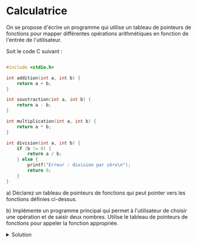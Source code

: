 
# Calculatrice

On se propose d'écrire un programme qui utilise un tableau de pointeurs de fonctions pour mapper différentes opérations arithmétiques en fonction de l'entrée de l'utilisateur.

Soit le code C suivant :

```cpp

#include <stdio.h>

int addition(int a, int b) {
    return a + b;
}

int soustraction(int a, int b) {
    return a - b;
}

int multiplication(int a, int b) {
    return a * b;
}

int division(int a, int b) {
    if (b != 0) {
        return a / b;
    } else {
        printf("Erreur : division par zéro\n");
        return 0;
    }
}

```

a) Déclarez un tableau de pointeurs de fonctions qui peut pointer vers les fonctions définies ci-dessus.

b) Implémente un programme principal qui permet à l'utilisateur de choisir une opération et de saisir deux nombres. Utilise le tableau de pointeurs de fonctions pour appeler la fonction appropriée.


<details>
<summary>Solution</summary>

```cpp

#include <stdio.h>

int addition(int a, int b) {
    return a + b;
}

int soustraction(int a, int b) {
    return a - b;
}

int multiplication(int a, int b) {
    return a * b;
}

int division(int a, int b) {
    if (b != 0) {
        return a / b;
    } else {
        printf("Erreur : division par zéro\n");
        return 0;
    }
}

int (*operations[4])(int, int) = {addition, soustraction, multiplication, division};

int main() {
    int choix;
    int a, b, resultat;

    printf("Choisissez une opération :\n");
    printf("0. Addition\n");
    printf("1. Soustraction\n");
    printf("2. Multiplication\n");
    printf("3. Division\n");
    printf("Votre choix : ");
    scanf("%d", &choix);

    if (choix < 0 || choix > 3) {
        printf("Choix invalide\n");
        return 1;
    }

    printf("Entrez deux nombres : ");
    scanf("%d %d", &a, &b);

    resultat = operations[choix](a, b);
    printf("Le résultat est : %d\n", resultat);

    return 0;
}

```

</details>